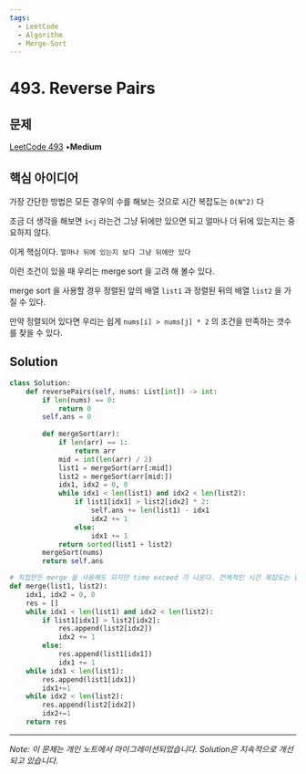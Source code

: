```yaml
---
tags:
  - LeetCode
  - Algorithm
  - Merge-Sort
---
```


# 493. Reverse Pairs

## 문제

[LeetCode 493](https://leetcode.com/problems/reverse-pairs/) •**Medium**

## 핵심 아이디어

가장 간단한 방법은 모든 경우의 수를 해보는 것으로 시간 복잡도는 `O(N^2)` 다

조금 더 생각을 해보면 `i<j` 라는건 그냥 뒤에만 있으면 되고 얼마나 더 뒤에 있는지는 중요하지 않다.

이게 핵심이다. `얼마나 뒤에 있는지 보다 그냥 뒤에만 있다`

이런 조건이 있을 때 우리는 merge sort 을 고려 해 볼수 있다.

merge sort 을 사용할 경우 정렬된 앞의 배열 `list1` 과 정렬된 뒤의 배열 `list2` 을 가질 수 있다.

만약 정렬되어 있다면 우리는 쉽게 `nums[i] > nums[j] * 2` 의 조건을 만족하는 갯수를 찾을 수 있다.

## Solution

```python
class Solution:
    def reversePairs(self, nums: List[int]) -> int:
        if len(nums) == 0:
            return 0
        self.ans = 0
      
        def mergeSort(arr):
            if len(arr) == 1:
                return arr
            mid = int(len(arr) / 2)
            list1 = mergeSort(arr[:mid])
            list2 = mergeSort(arr[mid:])
            idx1, idx2 = 0, 0
            while idx1 < len(list1) and idx2 < len(list2):
                if list1[idx1] > list2[idx2] * 2:
                    self.ans += len(list1) - idx1
                    idx2 += 1
                else:
                    idx1 += 1
            return sorted(list1 + list2)
        mergeSort(nums)
        return self.ans

# 직접만든 merge 을 사용해도 되지만 time exceed 가 나온다. 전체적인 시간 복잡도는 밑의 방법이 좋지만 실제 python 최적화상 sorted 가 유리하다.
def merge(list1, list2):
    idx1, idx2 = 0, 0
    res = []
    while idx1 < len(list1) and idx2 < len(list2):
        if list1[idx1] > list2[idx2]: 
            res.append(list2[idx2])
            idx2 += 1
        else: 
            res.append(list1[idx1])
            idx1 += 1
    while idx1 < len(list1):
        res.append(list1[idx1])
        idx1+=1
    while idx2 < len(list2):
        res.append(list2[idx2])
        idx2+=1
    return res
```

---

*Note: 이 문제는 개인 노트에서 마이그레이션되었습니다. Solution은 지속적으로 개선되고 있습니다.*
